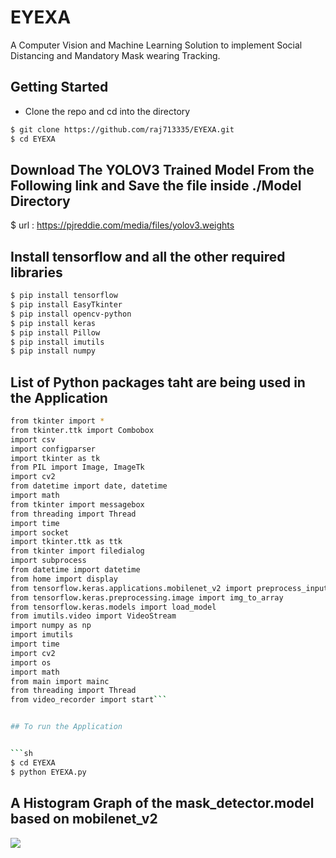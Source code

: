 # EYEXA
A Computer Vision and Machine Learning Solution to implement Social Distancing and Mandatory Mask wearing Tracking.



## Getting Started
- Clone the repo and cd into the directory
```sh
$ git clone https://github.com/raj713335/EYEXA.git
$ cd EYEXA
```


## Download The YOLOV3 Trained Model From the Following link and Save the file inside ./Model Directory

$ url : https://pjreddie.com/media/files/yolov3.weights





## Install tensorflow and all the other required libraries 

```sh
$ pip install tensorflow
$ pip install EasyTkinter
$ pip install opencv-python
$ pip install keras
$ pip install Pillow
$ pip install imutils
$ pip install numpy
```

## List of Python packages taht are being used in the Application

```sh
from tkinter import *
from tkinter.ttk import Combobox
import csv
import configparser
import tkinter as tk
from PIL import Image, ImageTk
import cv2
from datetime import date, datetime
import math
from tkinter import messagebox
from threading import Thread
import time
import socket
import tkinter.ttk as ttk
from tkinter import filedialog
import subprocess
from datetime import datetime
from home import display
from tensorflow.keras.applications.mobilenet_v2 import preprocess_input
from tensorflow.keras.preprocessing.image import img_to_array
from tensorflow.keras.models import load_model
from imutils.video import VideoStream
import numpy as np
import imutils
import time
import cv2
import os
import math
from main import mainc
from threading import Thread
from video_recorder import start```


## To run the Application


```sh
$ cd EYEXA
$ python EYEXA.py
```



## A Histogram Graph of the mask_detector.model based on mobilenet_v2

![](./Model/Model.jpg)
